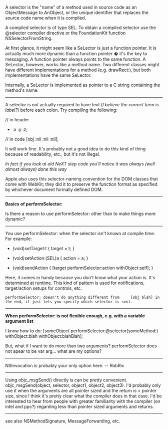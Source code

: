 

A selector is the "name" of a method used in source code as an ObjectMessage to AnObject, or the unique identifier that replaces the source code name when it is compiled.

A compiled selector is of type SEL. To obtain a compiled selector use the @selector compiler directive or the FoundationKit function NSSelectorFromString.

At first glance, it might seem like a SeLector is just a function pointer. It is actually much more dynamic than a function pointer � it's the key to messaging. A function pointer always points to the same function. A SeLector, however, works like a method name. Two different classes might have different implementations for a method (e.g.     drawRect:), but both implementations have the same SeLector.

Internally, a SeLector is implemented as pointer to a C string containing the method's name.

----

A selector is not actually required to have text (*I believe the correct term is label?*) before each colon. Try compiling the following:
    
// in header
- :x :y :z;

// in code
[obj :nil :nil :nil];

It will work fine. It's probably not a good idea to do this kind of thing because of readability, etc., but it's not illegal.

*In fact if you look at old NeXT step code you'll notice it was always (well almost always) done this way*

Apple also uses this selector-naming convention for the DOM classes that come with WebKit; they did it to preserve the function format as specified by whichever document formally defined DOM.

----

**Basics of performSelector:**

Is there a reason to use     performSelector: other than to make things more dynamic?

----

You use performSelector: when the selector isn't known at compile time. For example:

    
- (void)setTarget:t {
   target = t;
}

- (void)setAction:(SEL)a {
   action = a;
}

- (void)sendAction {
   [target performSelector:action withObject:self];
}


Here, it comes in handy because you don't know what your action is. It's determined at runtime. This kind of pattern is used for notifications, target/action setups for controls, etc.

    performSelector: doesn't do anything different from     [obj blah] in the end, it just lets you specify which selector is sent.

----

**When performSelector: is not flexible enough, e.g. with a variable argument list**

I know how to do: [someObject performSelector:@selector(someMethod:) withObject:blah withObject:blahBlah];

But, what if I want to do more than two arguments?  performSelector does not apear to be var arg... what are my options?

----

NSInvocation is probably your only option here. -- RobRix

----

Using objc_msgSend() directly is can be pretty convenient.      objc_msgSend(object, selector, object1, object2, object3).  I'd probably only use it when the arguments are all pointer sized and the return is < pointer size, since I think it's pretty clear what the compiler does in that case.  I'd be interested to hear from people with greater familiarity with the compiler (on intel and ppc?) regarding  less than pointer sized arguments and returns.

----

see also NSMethodSignature, MessageForwarding, etc.
